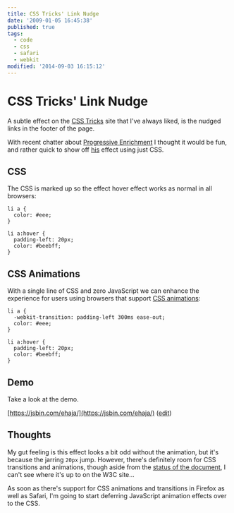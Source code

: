 ```yaml
---
title: CSS Tricks' Link Nudge
date: '2009-01-05 16:45:38'
published: true
tags:
  - code
  - css
  - safari
  - webkit
modified: '2014-09-03 16:15:12'
---
```

# CSS Tricks' Link Nudge

A subtle effect on the [CSS Tricks](http://css-tricks.com) site that I've always liked, is the nudged links in the footer of the page.

With recent chatter about [Progressive Enrichment](http://adactio.com/journal/1503/) I thought it would be fun, and rather quick to show off [his](http://twitter.com/chriscoyier) effect using just CSS.


<!--more-->

## CSS

The CSS is marked up so the effect hover effect works as normal in all browsers:

<pre><code>li a {
  color: #eee;
}

li a:hover {
  padding-left: 20px;
  color: #beebff;
}</code></pre>

## CSS Animations

With a single line of CSS and zero JavaScript we can enhance the experience for users using browsers that support <a href="http://webkit.org/blog/138/css-animation/" title="Surfin&#8217; Safari - Blog Archive  &raquo; CSS Animation">CSS animations</a>:

<pre><code>li a {
  -webkit-transition: padding-left 300ms ease-out;
  color: #eee;
}

li a:hover {
  padding-left: 20px;
  color: #beebff;
}</code></pre>

## Demo

Take a look at the demo.

[https://jsbin.com/ehaja/](https://jsbin.com/ehaja/) ([edit](https://jsbin.com/ehaja/edit))

## Thoughts

My gut feeling is this  effect looks a bit odd without the animation, but it's because the jarring <code>20px</code> jump. However, there's definitely room for CSS transitions and animations, though aside from the [status of the document](http://www.w3.org/Style/CSS/current-work#transition), I can't see where it's up to on the W3C site...

As soon as there's support for CSS animations and transitions in Firefox as well as Safari, I'm going to start deferring JavaScript animation effects over to the CSS.
